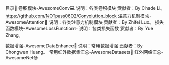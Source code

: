 目录🚀
卷积模块-AwesomeConv💻
说明：各类卷积模块
贡献者：By Chade Li。https://github.com/NOTpass0602/Convolution_block
注意力机制模块-AwesomeAttention🤗
说明：各类注意力机制模块
贡献者：By Zhifei Luo。
损失函数模块-AwesomeLossFunction✨
说明：各类损失函数
贡献者：By Yue Zhang。


数据增强-AwesomeDataEnhance👻
说明：常用数据增强
贡献者：By Chongwen Huang。
常用红外数据集汇总-AwesomeDatasets🎯
红外网络汇总-AwesomeNet😎
